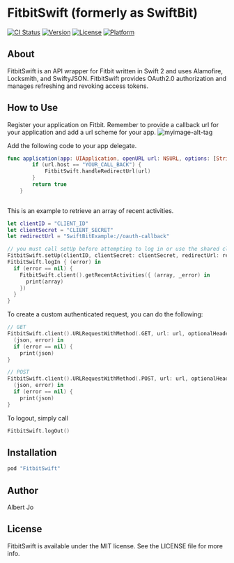# FitbitSwift (formerly as SwiftBit)

[![CI Status](http://img.shields.io/travis/albertjo/FitbitSwift.svg?style=flat)](https://travis-ci.org/albertjo/FitbitSwift)
[![Version](https://img.shields.io/cocoapods/v/FitbitSwift.svg?style=flat)](http://cocoapods.org/pods/FitbitSwift)
[![License](https://img.shields.io/cocoapods/l/FitbitSwift.svg?style=flat)](http://cocoapods.org/pods/FitbitSwift)
[![Platform](https://img.shields.io/cocoapods/p/FitbitSwift.svg?style=flat)](http://cocoapods.org/pods/FitbitSwift)

## About
FitbitSwift is an API wrapper for Fitbit written in Swift 2 and uses Alamofire, Locksmith, and SwiftyJSON. FitbitSwift provides OAuth2.0 authorization and manages refreshing and revoking access tokens.

## How to Use
Register your application on Fitbit. Remember to provide a callback url for your application and add a url scheme for your app.
![myimage-alt-tag](http://i.imgur.com/txNO2E2.png)

Add the following code to your app delegate.
```Swift
func application(app: UIApplication, openURL url: NSURL, options: [String : AnyObject]) -> Bool {
        if (url.host == "YOUR_CALL_BACK") {
            FitbitSwift.handleRedirectUrl(url)
        }
        return true
    }
    
```

This is an example to retrieve an array of recent activities.
```Swift
let clientID = "CLIENT_ID"
let clientSecret = "CLIENT_SECRET"
let redirectUrl = "SwiftBitExample://oauth-callback"

// you must call setUp before attempting to log in or use the shared client
FitbitSwift.setUp(clientID, clientSecret: clientSecret, redirectUrl: redirectUrl, scope: nil)
FitbitSwift.logIn { (error) in
  if (error == nil) {
    FitbitSwift.client().getRecentActivities({ (array, _error) in
      print(array)
    })
  }
}
```

To create a custom authenticated request, you can do the following:
```Swift
// GET
FitbitSwift.client().URLRequestWithMethod(.GET, url: url, optionalHeaders: optionalHeaders, parameters: parameters) {
  (json, error) in
  if (error == nil) {
    print(json)
}

// POST
FitbitSwift.client().URLRequestWithMethod(.POST, url: url, optionalHeaders: optionalHeaders, parameters: parameters) {
  (json, error) in
  if (error == nil) {
    print(json)
}
```

To logout, simply call
```Swift
FitbitSwift.logOut()
```

## Installation
```ruby
pod "FitbitSwift"
```


## Author

Albert Jo

## License

FitbitSwift is available under the MIT license. See the LICENSE file for more info.

